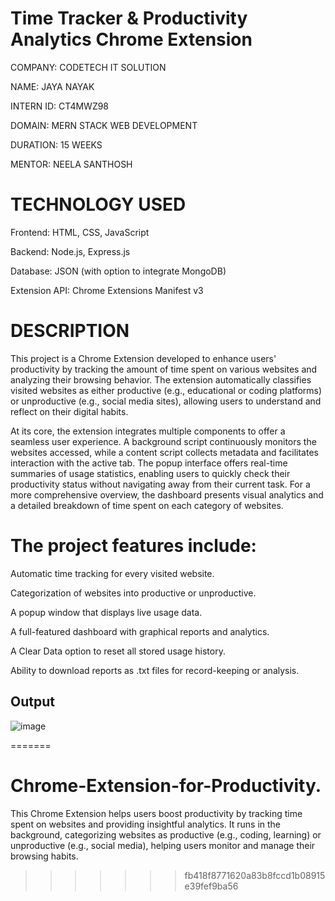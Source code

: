 
# Time Tracker & Productivity Analytics Chrome Extension

COMPANY: CODETECH IT SOLUTION

NAME: JAYA NAYAK

INTERN ID: CT4MWZ98

DOMAIN: MERN STACK WEB DEVELOPMENT

DURATION: 15  WEEKS

MENTOR: NEELA SANTHOSH

# TECHNOLOGY USED

Frontend: HTML, CSS, JavaScript

Backend: Node.js, Express.js

Database: JSON (with option to integrate MongoDB)

Extension API: Chrome Extensions Manifest v3


# DESCRIPTION

This project is a Chrome Extension developed to enhance users' productivity by tracking the amount of time spent on various websites and analyzing their browsing behavior. The extension automatically classifies visited websites as either productive (e.g., educational or coding platforms) or unproductive (e.g., social media sites), allowing users to understand and reflect on their digital habits.

At its core, the extension integrates multiple components to offer a seamless user experience. A background script continuously monitors the websites accessed, while a content script collects metadata and facilitates interaction with the active tab. The popup interface offers real-time summaries of usage statistics, enabling users to quickly check their productivity status without navigating away from their current task. For a more comprehensive overview, the dashboard presents visual analytics and a detailed breakdown of time spent on each category of websites.

# The project features include:

Automatic time tracking for every visited website.

Categorization of websites into productive or unproductive.

A popup window that displays live usage data.

A full-featured dashboard with graphical reports and analytics.

A Clear Data option to reset all stored usage history.

Ability to download reports as .txt files for record-keeping or analysis.

## Output

![image](https://github.com/user-attachments/assets/7f02a550-6422-4f88-a409-260a69d0771c)

=======
# Chrome-Extension-for-Productivity.
This Chrome Extension helps users boost productivity by tracking time spent on websites and providing insightful analytics. It runs in the background, categorizing websites as productive (e.g., coding, learning) or unproductive (e.g., social media), helping users monitor and manage their browsing habits.
>>>>>>> fb418f8771620a83b8fccd1b08915e39fef9ba56
